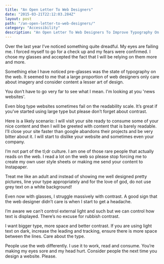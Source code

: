 ```yaml
---
title: "An Open Letter To Web Designers"
date: "2015-03-21T22:12:03.284Z"
layout: post
path: "/an-open-letter-to-web-designers/"
category: "Accessibility"
description: "An Open Letter To Web Designers To Improve Typography On The Web"
---
```


Over the last year I’ve noticed something quite dreadful. My eyes are failing me. I forced myself to go for a check up and my fears were confirmed. I chose my glasses and accepted the fact that I will be relying on them more and more.

Something else I have noticed pre-glasses was the state of typography on the web. It seemed to me that a large proportion of web designers only care about imagery and consider content a lesser art of design.

You don’t have to go very far to see what I mean. I'm looking at you 'news websites'.

Even blog type websites sometimes fail on the readability scale. It’s great if you’ve started using large type but please don’t forget about contrast.

Here is a likely scenario: I will visit your site ready to consume some of your nice content and then I will be greeted with content that is barely readable. I’ll close your site faster than google abandons their projects and be very bitter about it. I will start to dislike your website and sometimes even your company.

I’m not part of the tl;dr culture. I am one of those rare people that actually reads on the web. I read a lot on the web so please stop forcing me to create my own user style sheets or making me send your content to Instapaper.

Treat me like an adult and instead of showing me well designed pretty pictures, line your type appropriately and for the love of god, do not use grey text on a white background!

Even now with glasses, I struggle massively with contrast. A good sign that the web designer didn’t care is when I start to get a headache.

I’m aware we can’t control external light and such but we can control how text is displayed. There’s no excuse for rubbish contrast.

I want bigger type, more space and better contrast. If you are using light text on dark, increase the leading and tracking, ensure there is more space between the lines. Care about the type.

People use the web differently. I use it to work, read and consume. You’re making my eyes sore and my head hurt. Consider people the next time you design a website. Please.
